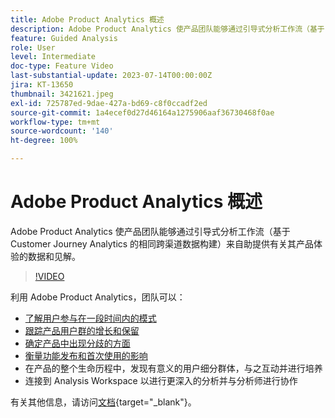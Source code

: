 ```yaml
---
title: Adobe Product Analytics 概述
description: Adobe Product Analytics 使产品团队能够通过引导式分析工作流（基于 Customer Journey Analytics 的相同跨渠道数据构建）来自助提供有关其产品体验的数据和见解。
feature: Guided Analysis
role: User
level: Intermediate
doc-type: Feature Video
last-substantial-update: 2023-07-14T00:00:00Z
jira: KT-13650
thumbnail: 3421621.jpeg
exl-id: 725787ed-9dae-427a-bd69-c8f0ccadf2ed
source-git-commit: 1a4ecef0d27d46164a1275906aaf36730468f0ae
workflow-type: tm+mt
source-wordcount: '140'
ht-degree: 100%

---
```


# Adobe Product Analytics 概述

Adobe Product Analytics 使产品团队能够通过引导式分析工作流（基于 Customer Journey Analytics 的相同跨渠道数据构建）来自助提供有关其产品体验的数据和见解。

>[!VIDEO](https://video.tv.adobe.com/v/3421621/?learn=on)

利用 Adobe Product Analytics，团队可以：

* [了解用户参与在一段时间内的模式](../guided-analysis/trends.md)
* [跟踪产品用户群的增长和保留](../guided-analysis/active-growth.md)
* [确定产品中出现分歧的方面](../guided-analysis/funnel.md)
* [衡量功能发布和首次使用的影响](../guided-analysis/release-impact.md)
* 在产品的整个生命历程中，发现有意义的用户细分群体，与之互动并进行培养
* 连接到 Analysis Workspace 以进行更深入的分析并与分析师进行协作

有关其他信息，请访问[文档](https://experienceleague.adobe.com/zh-hans/docs/analytics-platform/using/guided-analysis/overview){target="_blank"}。
